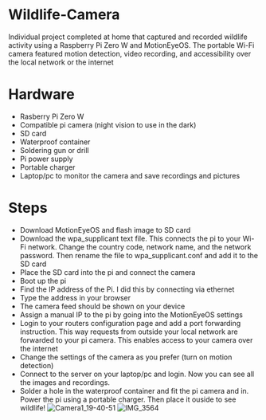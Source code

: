 # Wildlife-Camera
Individual project completed at home that captured and recorded wildlife activity using a Raspberry Pi Zero W and MotionEyeOS. The portable Wi-Fi camera featured motion detection, video recording, and accessibility over the local network or the internet
# Hardware
- Rasberry Pi Zero W
- Compatible pi camera (night vision to use in the dark)
- SD card
- Waterproof container
- Soldering gun or drill
- Pi power supply
- Portable charger 
- Laptop/pc to monitor the camera and save recordings and pictures
# Steps
- Download MotionEyeOS and flash image to SD card
- Download the wpa_supplicant text file. This connects the pi to your Wi-Fi network. Change the country code, network name, and the network password. Then rename the file to wpa_supplicant.conf and add it to the SD card
- Place the SD card into the pi and connect the camera
- Boot up the pi
- Find the IP address of the Pi. I did this by connecting via ethernet
- Type the address in your browser
- The camera feed should be shown on your device
- Assign a manual IP to the pi by going into the MotionEyeOS settings
- Login to your routers configuration page and add a port forwarding instruction. This way requests from outside your local network are forwarded to your pi camera. This enables access to your camera over the internet
- Change the settings of the camera as you prefer (turn on motion detection)
- Connect to the server on your laptop/pc and login. Now you can see all the images and recordings.  
- Solder a hole in the waterproof container and fit the pi camera and in. Power the pi using a portable charger. Then place it ouside to see wildlife! 
![Camera1_19-40-51](https://github.com/user-attachments/assets/366caab1-20d3-48ca-8188-6f75ad82986f)
![IMG_3564](https://github.com/user-attachments/assets/f0570b35-bf13-4315-9e35-541ba7393b34)
